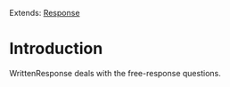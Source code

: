 Extends: [Response](Response.md)

# Introduction #

WrittenResponse deals with the free-response questions.